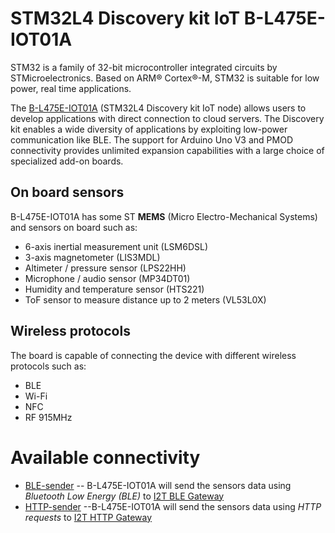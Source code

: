 # STM32L4 Discovery kit IoT B-L475E-IOT01A

STM32 is a family of 32-bit microcontroller integrated circuits by STMicroelectronics. Based on ARM® Cortex®-M, STM32 is suitable for low power, real time applications.

The [B-L475E-IOT01A](https://www.st.com/en/evaluation-tools/b-l475e-iot01a.html) (STM32L4 Discovery kit IoT node) allows users to develop applications with direct connection to cloud servers.
The Discovery kit enables a wide diversity of applications by exploiting low-power communication like BLE.
The support for Arduino Uno V3 and PMOD connectivity provides unlimited expansion capabilities with a large choice of specialized add-on boards.

## On board sensors
B-L475E-IOT01A has some ST **MEMS** (Micro Electro-Mechanical Systems) and sensors on board such as:

* 6-axis inertial measurement unit (LSM6DSL)
* 3-axis magnetometer (LIS3MDL)
* Altimeter / pressure sensor (LPS22HH)
* Microphone / audio sensor (MP34DT01)
* Humidity and temperature sensor (HTS221)
* ToF sensor to measure distance up to 2 meters (VL53L0X)

## Wireless protocols

The board is capable of connecting the device with different wireless protocols such as:

* BLE
* Wi-Fi
* NFC
* RF 915MHz

# Available connectivity

* [BLE-sender](https://github.com/iot2tangle/STM32_B-L475E-IOT01A/tree/main/BLE-sender) -- B-L475E-IOT01A will send the sensors data using *Bluetooth Low Energy (BLE)* to [I2T BLE Gateway](https://github.com/iot2tangle/Streams-ble-gateway)
* [HTTP-sender](https://github.com/iot2tangle/STM32_B-L475E-IOT01A/tree/main/http-sender) --B-L475E-IOT01A will send the sensors data using *HTTP requests* to [I2T HTTP Gateway](https://github.com/iot2tangle/Streams-http-gateway)
